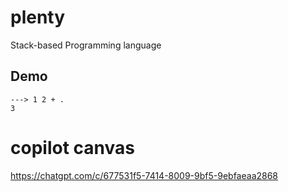 # plenty
Stack-based Programming language

## Demo

```forth
---> 1 2 + .
3
```

# copilot canvas

https://chatgpt.com/c/677531f5-7414-8009-9bf5-9ebfaeaa2868
